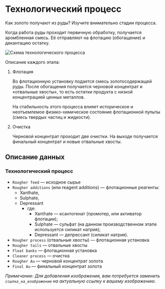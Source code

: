 
# Технологический процесс

Как золото получают из руды? Изучите внимательно стадии процесса.

Когда работа руды проходит первичную обработку, получается аромбленная смесь. Её отправляют на флотацию (обогащение) и декантацию остатку.

![Схема технологического процесса](https://drive.google.com/file/d/1QWGDp7Wgf3hKLyXlg04drxfgaDMQYRU_/view)

Описание каждого этапа:

1. Флотация

   Во флотационную установку подается смесь золотосодержащей руды. После обогащения получается черновой концентрат и «отвальные хвосты», то есть остатки продукта с низкой концентрацией ценных металлов.

   На стабильность этого процесса влияет историческое и неотъемлемое физико-химическое состояние флотационной пульпы (смесь твердых частиц и жидкости).

2. Очистка

   Черновой концентрат проходит две очистки. На выходе получается финальный концентрат и новые отвальные хвосты.

## Описание данных

### Технологический процесс

- `Rougher feed` — исходное сырье
- `Rougher additions` (или reagent additions) — флотационные реагенты: 
  - Xanthate, 
  - Sulphate, 
  - Depressant
    - где:
      - Xanthate — ксантогенат (промотер, или активатор флотации);
      - Sulphate — сульфат (на данном производственном этапе используется силикат натрия);
      - Depressant — депрессант (силикат натрия).
- `Rougher process` (отвальные хвосты) — флотационная установка
- `Rougher tails` — отвальные хвосты
- `Float banks` — флотационная установка
- `Cleaner process` — очистка
- `Rougher Au` — черновой концентрат золота
- `Final Au` — финальный концентрат золота

*Примечание: Для добавления изображения, вам потребуется заменить `ссылка_на_изображение` на актуальную ссылку к вашему изображению.*

